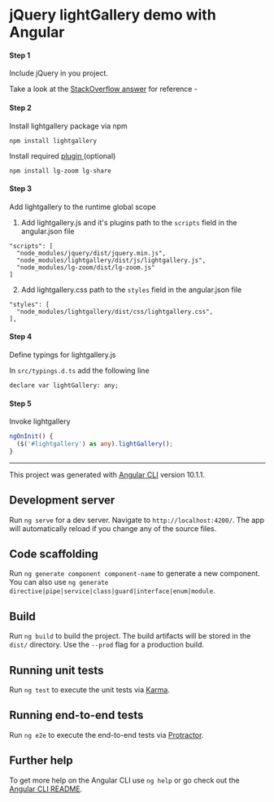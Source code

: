 # jQuery lightGallery demo with Angular


#### Step 1
Include jQuery in you project.

Take a look at the [StackOverflow answer](https://stackoverflow.com/questions/43934727/how-to-use-jquery-plugin-with-angular-4) for reference - 

#### Step 2
Install lightgallery package via npm

`npm install lightgallery`

Install required [plugin ](https://github.com/sachinchoolur/lightGallery#modules) (optional)

`npm install lg-zoom lg-share`


#### Step 3

Add lightgallery to the runtime global scope

 1) Add lightgallery.js and it's plugins path to the `scripts` field in the angular.json file
 
```
"scripts": [
  "node_modules/jquery/dist/jquery.min.js",
  "node_modules/lightgallery/dist/js/lightgallery.js",
  "node_modules/lg-zoom/dist/lg-zoom.js"
]
```

2) Add lightgallery.css path to the `styles` field in the angular.json file
```
"styles": [
  "node_modules/lightgallery/dist/css/lightgallery.css",
],
```

#### Step 4
Define typings for lightgallery.js

In `src/typings.d.ts` add the following line 

`declare var lightGallery: any;` 

#### Step 5

Invoke lightgallery

``` ts
ngOnInit() {
  ($('#lightgallery') as any).lightGallery();
}

```

-----------------------------

This project was generated with [Angular CLI](https://github.com/angular/angular-cli) version 10.1.1.

## Development server

Run `ng serve` for a dev server. Navigate to `http://localhost:4200/`. The app will automatically reload if you change any of the source files.

## Code scaffolding

Run `ng generate component component-name` to generate a new component. You can also use `ng generate directive|pipe|service|class|guard|interface|enum|module`.

## Build

Run `ng build` to build the project. The build artifacts will be stored in the `dist/` directory. Use the `--prod` flag for a production build.

## Running unit tests

Run `ng test` to execute the unit tests via [Karma](https://karma-runner.github.io).

## Running end-to-end tests

Run `ng e2e` to execute the end-to-end tests via [Protractor](http://www.protractortest.org/).

## Further help

To get more help on the Angular CLI use `ng help` or go check out the [Angular CLI README](https://github.com/angular/angular-cli/blob/master/README.md).
